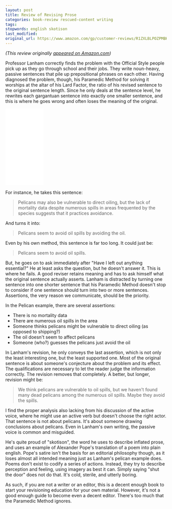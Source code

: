 ```yaml
---
layout: post
title: Review of Revising Prose
categories: book-review rescued-content writing
tags:
stopwords: english skotison
last_modified:
original_url: https://www.amazon.com/gp/customer-reviews/R1ZXLBLPOZPMBK
---
```


*(This review originally [appeared on Amazon.com](https://www.amazon.com/gp/customer-reviews/R1ZXLBLPOZPMBK))*

Professor Lanham correctly finds the problem with the Official Style people pick up as they go through school and their jobs. They write noun-heavy, passive sentences that pile up prepositional phrases on each other. Having diagnosed the problem, though, his Paramedic Method for solving it worships at the altar of his Lard Factor, the ratio of his revised sentence to the original sentence length. Since he only deals at the sentence level, he rewrites each gargantuan sentence into exactly one smaller sentence, and this is where he goes wrong and often loses the meaning of the original.

<!--more-->

<div align="amazon">
<iframe style="width:120px;height:240px;" marginwidth="0" marginheight="0" scrolling="no" frameborder="0" src="//ws-na.amazon-adsystem.com/widgets/q?ServiceVersion=20070822&OneJS=1&Operation=GetAdHtml&MarketPlace=US&source=ac&ref=tf_til&ad_type=product_link&tracking_id=hashbang09-20&marketplace=amazon&region=US&placement=0321441699&asins=0321441699&linkId=06e4759c5f60aa1605347e4ebe202e3a&show_border=false&link_opens_in_new_window=false&price_color=333333&title_color=0066c0&bg_color=ffffff">
    </iframe>
</div>

For instance, he takes this sentence:

> Pelicans may also be vulnerable to direct oiling, but the lack of mortality data despite numerous spills in areas frequented by the species suggests that it practices avoidance.

And turns it into:

> Pelicans seem to avoid oil spills by avoiding the oil.

Even by his own method, this sentence is far too long. It could just be:

> Pelicans seem to avoid oil spills.

But, he goes on to ask immediately after "Have I left out anything essential?" He at least asks the question, but he doesn't answer it. This is where he fails. A good reviser retains meaning and has to ask himself what the original sentence actually asserts. Lanham is distracted by turning one sentence into one shorter sentence that his Paramedic Method doesn't stop to consider if one sentence should turn into two or more sentences. Assertions, the very reason we communicate, should be the priority.

In the Pelican example, there are several assertions:

* There is no mortality data
* There are numerous oil spills in the area
* Someone thinks pelicans might be vulnerable to direct oiling (as opposed to shipping?)
* The oil doesn't seem to affect pelicans
* Someone (who?) guesses the pelicans just avoid the oil

In Lanham's revision, he only conveys the last assertion, which is not only the least interesting one, but the least supported one. Most of the original sentence is about someone's conjecture about the problem and its effect. The qualifications are necessary to let the reader judge the information correctly. The revision removes that completely. A better, but longer, revision might be:

> We think pelicans are vulnerable to oil spills, but we haven't found many dead pelicans among the numerous oil spills. Maybe they avoid the spills.

I find the proper analysis also lacking from his discussion of the active voice, where he might use an active verb but doesn't choose the right actor. That sentence is not about pelicans. It's about someone drawing conclusions about pelicans. Even in Lanham's own writing, the passive voice is common and misguided.

He's quite proud of "skotison", the word he uses to describe inflated prose, and uses an example of Alexander Pope's translation of a poem into plain english. Pope's satire isn't the basis for an editorial philosophy though, as it loses almost all intended meaning just as Lanham's pelican example does. Poems don't exist to codify a series of actions. Instead, they try to describe perception and feeling, using imagery as best it can. Simply saying "shut the door" does not do that. It's cold, sterile, and utterly boring.

As such, if you are not a writer or an editor, this is a decent enough book to start your revisioning education for your own material. However, it's not a good enough guide to become even a decent editor. There's too much that the Paramedic Method ignores.
